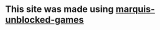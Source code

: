 # This site was made using [marquis-unblocked-games](https://sites.google.com/view/marquis-unblocked-games)
